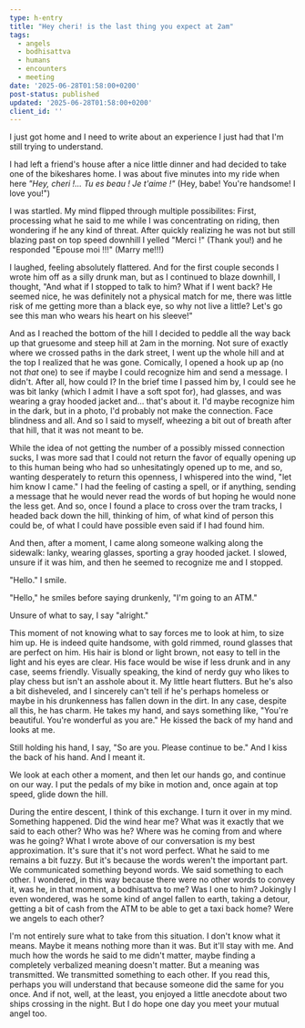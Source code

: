 ```yaml
---
type: h-entry
title: "Hey cheri! is the last thing you expect at 2am"
tags:
  - angels
  - bodhisattva 
  - humans
  - encounters
  - meeting
date: '2025-06-28T01:58:00+0200'
post-status: published
updated: '2025-06-28T01:58:00+0200'
client_id: ''
---
```

I just got home and I need to write about an experience I just had that I'm still trying to understand.

I had left a friend's house after a nice little dinner and had decided to take one of the bikeshares home. I was about five minutes into my ride when here *"Hey, cheri !... Tu es beau ! Je t'aime !"* (Hey, babe! You're handsome! I love you!")

I was startled. My mind flipped through multiple possibilites: First, processing what he said to me while I was concentrating on riding, then wondering if he any kind of threat. After quickly realizing he was not but still blazing past on top speed downhill I yelled "Merci !" (Thank you!) and he responded "Epouse moi !!!" (Marry me!!!)

I laughed, feeling absolutely flattered. And for the first couple seconds I wrote him off as a silly drunk man, but as I continued to blaze downhill, I thought, "And what if I stopped to talk to him? What if I went back? He seemed nice, he was definitely not a physical match for me, there was little risk of me getting more than a black eye, so why not live a little? Let's go see this man who wears his heart on his sleeve!"

And as I reached the bottom of the hill I decided to peddle all the way back up that gruesome and steep hill at 2am in the morning. Not sure of exactly where we crossed paths in the dark street, I went up the whole hill and at the top I realized that he was gone. Comically, I opened a hook up ap (no not *that* one) to see if maybe I could recognize him and send a message. I didn't. After all, how could I? In the brief time I passed him by, I could see he was bit lanky (which I admit I have a soft spot for), had glasses, and was wearing a gray hooded jacket and... that's about it. I'd maybe recognize him in the dark, but in a photo, I'd probably not make the connection. Face blindness and all. And so I said to myself, wheezing a bit out of breath after that hill, that it was not meant to be.

While the idea of not getting the number of a possibly missed connection sucks, I was more sad that I could not return the favor of equally opening up to this human being who had so unhesitatingly opened up to me, and so, wanting desperately to return this openness, I whispered into the wind, "let him know I came." I had the feeling of casting a spell, or if anything, sending a message that he would never read the words of but hoping he would none the less get. And so, once I found a place to cross over the tram tracks, I headed back down the hill, thinking of him, of what kind of person this could be, of what I could have possible even said if I had found him.

And then, after a moment, I came along someone walking along the sidewalk: lanky, wearing glasses, sporting a gray hooded jacket. I slowed, unsure if it was him, and then he seemed to recognize me and I stopped. 

"Hello." I smile.

"Hello," he smiles before saying drunkenly, "I'm going to an ATM."

Unsure of what to say, I say "alright." 

This moment of not knowing what to say forces me to look at him, to size him up. He is indeed quite handsome, with gold rimmed, round glasses that are perfect on him. His hair is blond or light brown, not easy to tell in the light and his eyes are clear. His face would be wise if less drunk and in any case, seems friendly. Visually speaking, the kind of nerdy guy who likes to play chess but isn't an asshole about it. My little heart flutters. But he's also a bit disheveled, and I sincerely can't tell if he's perhaps homeless or maybe in his drunkenness has fallen down in the dirt. In any case, despite all this, he has charm. He takes my hand, and says something like, "You're beautiful. You're wonderful as you are." He kissed the back of my hand and looks at me.

Still holding his hand, I say, "So are you. Please continue to be." And I kiss the back of his hand. And I meant it.

We look at each other a moment, and then let our hands go, and continue on our way. I put the pedals of my bike in motion and, once again at top speed, glide down the hill.

During the entire descent, I think of this exchange. I turn it over in my mind. Something happened. Did the wind hear me? What was it exactly that we said to each other? Who was he? Where was he coming from and where was he going? What I wrote above of our conversation is my best approximation. It's sure that it's not word perfect. What he said to me remains a bit fuzzy. But it's because the words weren't the important part. We communicated something beyond words. We said something to each other. I wondered, in this way because there were no other words to convey it, was he, in that moment, a bodhisattva to me? Was I one to him? Jokingly I even wondered, was he some kind of angel fallen to earth, taking a detour, getting a bit of cash from the ATM to be able to get a taxi back home? Were we angels to each other?

I'm not entirely sure what to take from this situation. I don't know what it means. Maybe it means nothing more than it was. But it'll stay with me. And much how the words he said to me didn't matter, maybe finding a completely verbalized meaning doesn't matter. But a meaning was transmitted. We transmitted something to each other. If you read this, perhaps you will understand that because someone did the same for you once. And if not, well, at the least, you enjoyed a little anecdote about two ships crossing in the night. But I do hope one day you meet your mutual angel too.